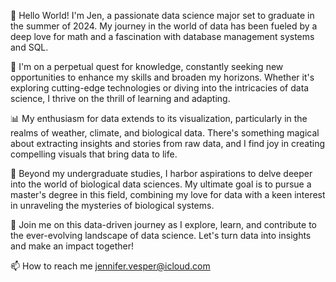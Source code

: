 👋 Hello World! I'm Jen, a passionate data science major set to graduate in the summer of 2024. My journey in the world of data has been fueled by a deep love for math and a fascination with database management systems and SQL.

🧠 I'm on a perpetual quest for knowledge, constantly seeking new opportunities to enhance my skills and broaden my horizons. Whether it's exploring cutting-edge technologies or diving into the intricacies of data science, I thrive on the thrill of learning and adapting.

📊 My enthusiasm for data extends to its visualization, particularly in the realms of weather, climate, and biological data. There's something magical about extracting insights and stories from raw data, and I find joy in creating compelling visuals that bring data to life.

🌱 Beyond my undergraduate studies, I harbor aspirations to delve deeper into the world of biological data sciences. My ultimate goal is to pursue a master's degree in this field, combining my love for data with a keen interest in unraveling the mysteries of biological systems.

🚀 Join me on this data-driven journey as I explore, learn, and contribute to the ever-evolving landscape of data science. Let's turn data into insights and make an impact together!

📫 How to reach me jennifer.vesper@icloud.com
<!---
jvesper/jvesper is a ✨ special ✨ repository because its `README.md` (this file) appears on your GitHub profile.
You can click the Preview link to take a look at your changes.
--->

